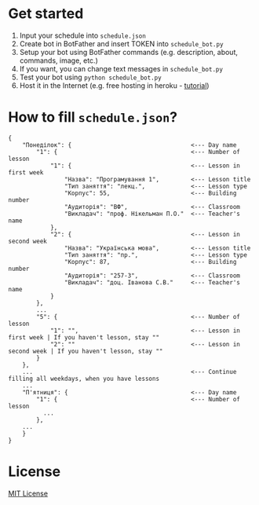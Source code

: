 # Get started
1. Input your schedule into `schedule.json`
2. Create bot in BotFather and insert TOKEN into `schedule_bot.py`
3. Setup your bot using BotFather commands (e.g. description, about, commands, image, etc.)
4. If you want, you can change text messages in `schedule_bot.py`
5. Test your bot using `python schedule_bot.py`
6. Host it in the Internet (e.g. free hosting in heroku - [tutorial](https://teletype.in/@cozy_codespace/Hk70-Ntl4))

# How to fill `schedule.json`?
```
{
    "Понеділок": {                                  <--- Day name
        "1": {                                      <--- Number of lesson
            "1": {                                  <--- Lesson in first week
                "Назва": "Програмування 1",         <--- Lesson title
                "Тип заняття": "лекц.",             <--- Lesson type
                "Корпус": 55,                       <--- Building number
                "Аудиторія": "ВФ",                  <--- Classroom
                "Викладач": "проф. Нікельман П.О."  <--- Teacher's name
            },
            "2": {                                  <--- Lesson in second week
                "Назва": "Українська мова",         <--- Lesson title
                "Тип заняття": "пр.",               <--- Lesson type
                "Корпус": 87,                       <--- Building number
                "Аудиторія": "257-3",               <--- Classroom
                "Викладач": "доц. Іванова С.В."     <--- Teacher's name
            }
        },
        ...
        "5": {                                      <--- Number of lesson
            "1": "",                                <--- Lesson in first week | If you haven't lesson, stay ""
            "2": ""                                 <--- Lesson in second week | If you haven't lesson, stay ""
        }
    },
    ...                                             <--- Continue filling all weekdays, when you have lessons
    ...
    "П'ятниця": {                                   <--- Day name
        "1": {                                      <--- Number of lesson
          ...
        },
    ...
    }
}
```

# License
[MIT License](./LICENSE)

